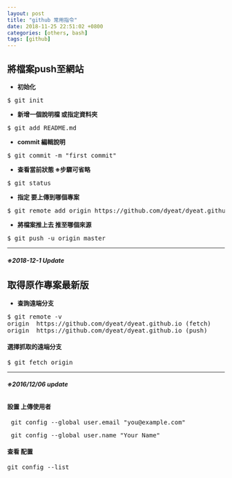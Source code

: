 ```yaml
---
layout: post                          
title: "github 常用指令"                   
date: 2018-11-25 22:51:02 +0800       
categories: [others, bash]         
tags: [github]                     
---
```

## 將檔案push至網站
- **初始化**
<pre>$ git init</pre> 
- **新增一個說明檔 或指定資料夾** 
<pre>$ git add README.md</pre>  
- **commit 編輯說明**
<pre>$ git commit -m "first commit"</pre> 
- **查看當前狀態 ※步驟可省略**
<pre>$ git status</pre>
- **指定 要上傳到哪個專案** 
<pre>$ git remote add origin https://github.com/dyeat/dyeat.github.io.git</pre>
- **將檔案推上去 推至哪個來源**
<pre>$ git push -u origin master</pre>

---

###### **※2018-12-1 Update**
## 取得原作專案最新版
- **查詢遠端分支**
<pre>$ git remote -v
origin  https://github.com/dyeat/dyeat.github.io (fetch)
origin  https://github.com/dyeat/dyeat.github.io (push)</pre>


#### 選擇抓取的遠端分支

<pre>$ git fetch origin</pre>

---

###### **※2016/12/06 update**

#### 設置 上傳使用者

<pre> git config --global user.email "you@example.com"</pre>
<pre> git config --global user.name "Your Name"</pre>

#### 查看 配置
<pre>git config --list</pre>
